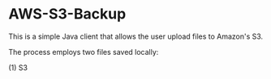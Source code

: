 AWS-S3-Backup
=============

This is a simple Java client that allows the user upload files to Amazon's S3. 

The process employs two files saved locally:

(1) S3


